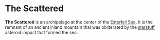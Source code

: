 # The Scattered

**The Scattered** is an archipelago at the center of the [Esterfell Sea](esterfell-sea.md). It is the remnant of an ancient inland mountain that was obliterated by the [starstuff](../../../../ch-5-mote-treasures/starstuff.md) asteroid impact that formed the sea.
